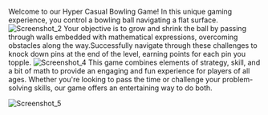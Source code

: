 Welcome to our Hyper Casual Bowling Game! In this unique gaming experience, you control a bowling ball navigating a flat surface.   
![Screenshot_2](https://github.com/OnurKaganSapan/Action-Platformer-3D-Game-/assets/90694012/14770404-ce84-493b-a866-862bbfa99730)
Your objective is to grow and shrink the ball by passing through walls embedded with mathematical expressions, overcoming obstacles along the way.Successfully navigate through these challenges to knock down pins at the end of the level, earning points for each pin you topple.
![Screenshot_4](https://github.com/OnurKaganSapan/3D-Bowling-Hyper-Casual-Game/assets/90694012/ffb6a1e0-0c53-4351-b933-1c46fbbbd985)
This game combines elements of strategy, skill, and a bit of math to provide an engaging and fun experience for players of all ages. Whether you're looking to pass the time or challenge your problem-solving skills, our game offers an entertaining way to do both.

![Screenshot_5](https://github.com/OnurKaganSapan/3D-Bowling-Hyper-Casual-Game/assets/90694012/c6cb9fc2-1bee-42d4-90cb-ab16a9c31b93)
